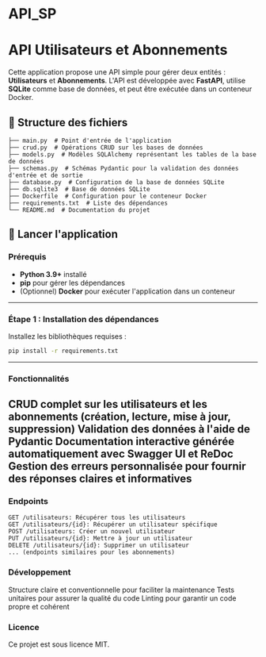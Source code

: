 
# API_SP

# API Utilisateurs et Abonnements

Cette application propose une API simple pour gérer deux entités : **Utilisateurs** et **Abonnements**. L'API est développée avec **FastAPI**, utilise **SQLite** comme base de données, et peut être exécutée dans un conteneur Docker.

## 📁 Structure des fichiers

```
├── main.py  # Point d'entrée de l'application
├── crud.py  # Opérations CRUD sur les bases de données
├── models.py  # Modèles SQLAlchemy représentant les tables de la base de données
├── schemas.py  # Schémas Pydantic pour la validation des données d'entrée et de sortie
├── database.py  # Configuration de la base de données SQLite
├── db.sqlite3  # Base de données SQLite
├── Dockerfile  # Configuration pour le conteneur Docker
├── requirements.txt  # Liste des dépendances
└── README.md  # Documentation du projet
```

## 🚀 Lancer l'application

### Prérequis
- **Python 3.9+** installé
- **pip** pour gérer les dépendances
- (Optionnel) **Docker** pour exécuter l'application dans un conteneur

---

### Étape 1 : Installation des dépendances
Installez les bibliothèques requises :
```bash
pip install -r requirements.txt
```

---

### Fonctionnalités
CRUD complet sur les utilisateurs et les abonnements (création, lecture, mise à jour, suppression)
Validation des données à l'aide de Pydantic
Documentation interactive générée automatiquement avec Swagger UI et ReDoc
Gestion des erreurs personnalisée pour fournir des réponses claires et informatives
---
### Endpoints
```
GET /utilisateurs: Récupérer tous les utilisateurs
GET /utilisateurs/{id}: Récupérer un utilisateur spécifique
POST /utilisateurs: Créer un nouvel utilisateur
PUT /utilisateurs/{id}: Mettre à jour un utilisateur
DELETE /utilisateurs/{id}: Supprimer un utilisateur
... (endpoints similaires pour les abonnements)
```
### Développement

Structure claire et conventionnelle pour faciliter la maintenance
Tests unitaires pour assurer la qualité du code
Linting pour garantir un code propre et cohérent

### Licence
Ce projet est sous licence MIT.

